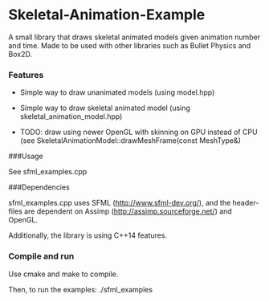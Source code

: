 # Skeletal-Animation-Example

A small library that draws skeletal animated models given animation number and time. Made to be used with other libraries such as Bullet Physics and Box2D. 

### Features

* Simple way to draw unanimated models (using model.hpp)
* Simple way to draw skeletal animated model (using skeletal_animation_model.hpp)

* TODO: draw using newer OpenGL with skinning on GPU instead of CPU (see SkeletalAnimationModel::drawMeshFrame(const MeshType&)

###Usage

See sfml_examples.cpp

###Dependencies

sfml_examples.cpp uses SFML (http://www.sfml-dev.org/), and the header-files are dependent on Assimp (http://assimp.sourceforge.net/) and OpenGL. 

Additionally, the library is using C++14 features. 

### Compile and run

Use cmake and make to compile. 

Then, to run the examples: ./sfml_examples
